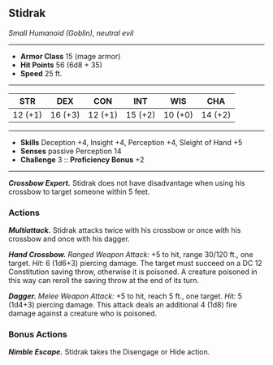 ## Stidrak
*Small Humanoid (Goblin), neutral evil*
___
- **Armor Class** 15 (mage armor)
- **Hit Points** 56 (6d8 + 35)
- **Speed** 25 ft.
___
|STR|DEX|CON|INT|WIS|CHA|
|:---:|:---:|:---:|:---:|:---:|:---:|
|12 (+1)|16 (+3)|12 (+1)|15 (+2)|10 (+0)|14 (+2)|
___
- **Skills** Deception +4, Insight +4, Perception +4, Sleight of Hand +5
- **Senses** passive Perception 14
- **Challenge** 3 :: **Proficiency Bonus**  +2
___

***Crossbow Expert.*** Stidrak does not have disadvantage when using his crossbow to target someone within 5 feet. 

### Actions
***Multiattack.*** Stidrak attacks twice with his crossbow or once with his crossbow and once with his dagger.

***Hand Crossbow.*** _Ranged Weapon Attack:_ +5 to hit, range 30/120 ft., one target. _Hit:_ 6 (1d6+3) piercing damage. The target must succeed on a DC 12 Constitution saving throw, otherwise it is poisoned. A creature poisoned in this way can reroll the saving throw at the end of its turn.

***Dagger.*** _Melee Weapon Attack:_ +5 to hit, reach 5 ft., one target. _Hit:_ 5 (1d4+3) piercing damage. This attack deals an additional 4 (1d8) fire damage against a creature who is poisoned.

### Bonus Actions
***Nimble Escape.*** Stidrak takes the Disengage or Hide action.
